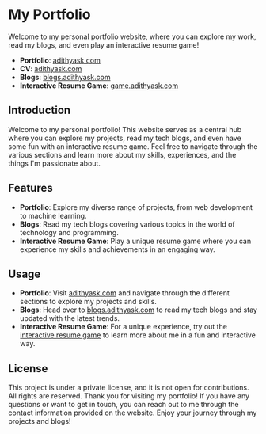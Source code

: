 # My Portfolio

Welcome to my personal portfolio website, where you can explore my work, read my blogs, and even play an interactive resume game!

- **Portfolio**: [adithyask.com](https://adithyask.com)
- **CV**: [adithyask.com](https://cv.adithyask.com)
- **Blogs**: [blogs.adithyask.com](https://blogs.adithyask.com)
- **Interactive Resume Game**: [game.adithyask.com](https://game.adithyask.com)

## Introduction

Welcome to my personal portfolio! This website serves as a central hub where you can explore my projects, read my tech blogs, and even have some fun with an interactive resume game. Feel free to navigate through the various sections and learn more about my skills, experiences, and the things I'm passionate about.

## Features

- **Portfolio**: Explore my diverse range of projects, from web development to machine learning.
- **Blogs**: Read my tech blogs covering various topics in the world of technology and programming.
- **Interactive Resume Game**: Play a unique resume game where you can experience my skills and achievements in an engaging way.

## Usage

- **Portfolio**: Visit [adithyask.com](https://adithyask.com) and navigate through the different sections to explore my projects and skills.
- **Blogs**: Head over to [blogs.adithyask.com](https://blogs.adithyask.com) to read my tech blogs and stay updated with the latest trends.
- **Interactive Resume Game**: For a unique experience, try out the [interactive resume game](https://game.adithyask.com) to learn more about me in a fun and interactive way.

## License

This project is under a private license, and it is not open for contributions. All rights are reserved. Thank you for visiting my portfolio! If you have any questions or want to get in touch, you can reach out to me through the contact information provided on the website. Enjoy your journey through my projects and blogs!
